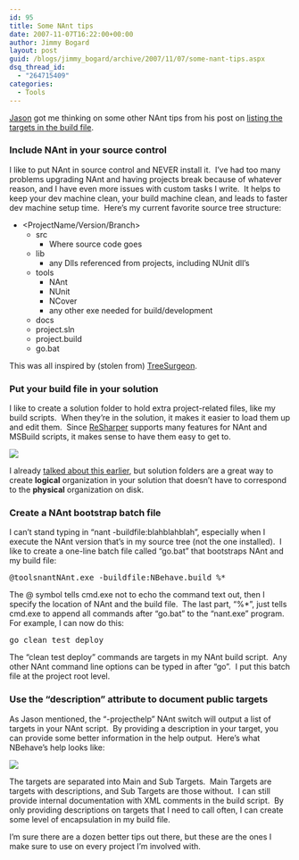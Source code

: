 ```yaml
---
id: 95
title: Some NAnt tips
date: 2007-11-07T16:22:00+00:00
author: Jimmy Bogard
layout: post
guid: /blogs/jimmy_bogard/archive/2007/11/07/some-nant-tips.aspx
dsq_thread_id:
  - "264715409"
categories:
  - Tools
---
```

[Jason](http://www.lostechies.com/blogs/jason_meridth/default.aspx) got me thinking on some other NAnt tips from his post on [listing the targets in the build file](http://www.lostechies.com/blogs/jason_meridth/archive/2007/11/07/nant-list-all-targets-in-build-file.aspx).

### Include NAnt in your source control

I like to put NAnt in source control and NEVER install it.&nbsp; I&#8217;ve had too many problems upgrading NAnt and having projects break because of whatever reason, and I have even more issues with custom tasks I write.&nbsp; It helps to keep your dev machine clean, your build machine clean, and leads to faster dev machine setup time.&nbsp; Here&#8217;s my current favorite source tree structure:

  * <ProjectName/Version/Branch> 
      * src 
          * Where source code goes
      * lib 
          * any Dlls referenced from projects, including NUnit dll&#8217;s
      * tools 
          * NAnt 
          * NUnit 
          * NCover 
          * any other exe needed for build/development
      * docs 
      * project.sln 
      * project.build 
      * go.bat

This was all inspired by (stolen from) [TreeSurgeon](http://www.codeplex.com/treesurgeon).

### Put your build file in your solution

I like to create a solution folder to hold extra project-related files, like my build scripts.&nbsp; When they&#8217;re in the solution, it makes it easier to load them up and edit them.&nbsp; Since [ReSharper](http://www.jetbrains.com/resharper/)&nbsp;supports many features for NAnt and MSBuild scripts, it makes sense to have them easy to get to.

 ![](http://s3.amazonaws.com/grabbagoftimg/SolutionFolder_Example.PNG)

I already [talked about this earlier](http://grabbagoft.blogspot.com/2007/09/organizing-with-solution-folders.html), but solution folders are a great way to create **logical** organization in your solution that doesn&#8217;t have to correspond to the **physical** organization on disk.

### Create a NAnt bootstrap batch file

I can&#8217;t stand typing in &#8220;nant -buildfile:blahblahblah&#8221;, especially when I execute the NAnt version that&#8217;s in my source tree (not the one installed).&nbsp; I like to create a one-line batch file called &#8220;go.bat&#8221; that bootstraps NAnt and my build file:

<pre>@toolsnantNAnt.exe -buildfile:NBehave.build %*</pre>

The @ symbol tells cmd.exe not to echo the command text out, then I specify the location of NAnt and the build file.&nbsp; The last part, &#8220;%*&#8221;, just tells cmd.exe to&nbsp;append all commands after &#8220;go.bat&#8221; to the &#8220;nant.exe&#8221; program.&nbsp; For example, I can now do this:

<pre>go clean test deploy</pre>

The &#8220;clean test deploy&#8221; commands are targets in my NAnt build script.&nbsp; Any other NAnt command line options can be typed in after &#8220;go&#8221;.&nbsp; I put this batch file at the project root level.

### Use the &#8220;description&#8221; attribute to document public targets

As Jason mentioned, the &#8220;-projecthelp&#8221; NAnt switch will output a list of targets in your NAnt script.&nbsp; By providing a description in your target, you can provide some better information in the help output.&nbsp; Here&#8217;s what NBehave&#8217;s help looks like:

 ![](http://s3.amazonaws.com/grabbagoftimg/nant_help.PNG)

The targets are separated into Main and Sub Targets.&nbsp; Main Targets are targets with descriptions, and Sub Targets are those without.&nbsp; I can still provide internal documentation with XML comments in the build script.&nbsp; By only providing descriptions on targets that I need to call often, I can create some level of encapsulation in my build file.

I&#8217;m sure there are a dozen better tips out there, but these are the ones I make sure to use on every project I&#8217;m involved with.